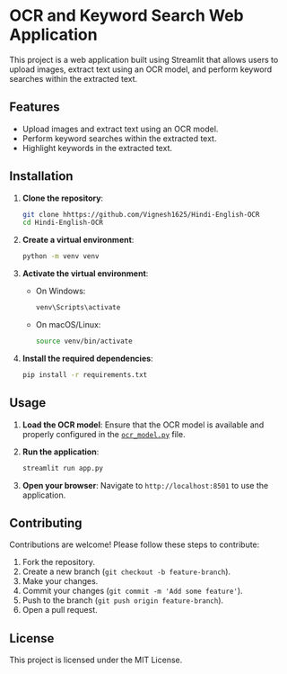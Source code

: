 # OCR and Keyword Search Web Application

This project is a web application built using Streamlit that allows users to upload images, extract text using an OCR model, and perform keyword searches within the extracted text.

## Features

- Upload images and extract text using an OCR model.
- Perform keyword searches within the extracted text.
- Highlight keywords in the extracted text.

## Installation

1. **Clone the repository**:
    ```sh
    git clone hhttps://github.com/Vignesh1625/Hindi-English-OCR
    cd Hindi-English-OCR
    ```

2. **Create a virtual environment**:
    ```sh
    python -m venv venv
    ```

3. **Activate the virtual environment**:
    - On Windows:
        ```sh
        venv\Scripts\activate
        ```
    - On macOS/Linux:
        ```sh
        source venv/bin/activate
        ```

4. **Install the required dependencies**:
    ```sh
    pip install -r requirements.txt
    ```

## Usage

1. **Load the OCR model**:
    Ensure that the OCR model is available and properly configured in the [`ocr_model.py`](command:_github.copilot.openRelativePath?%5B%7B%22scheme%22%3A%22file%22%2C%22authority%22%3A%22%22%2C%22path%22%3A%22%2Fd%3A%2FWork%2FOCR%2Focr_model.py%22%2C%22query%22%3A%22%22%2C%22fragment%22%3A%22%22%7D%2C%22cc50ae44-9ab4-4710-9454-b8fadf6b8039%22%5D "ocr_model.py") file.

2. **Run the application**:
    ```sh
    streamlit run app.py
    ```

3. **Open your browser**:
    Navigate to `http://localhost:8501` to use the application.

## Contributing

Contributions are welcome! Please follow these steps to contribute:

1. Fork the repository.
2. Create a new branch (`git checkout -b feature-branch`).
3. Make your changes.
4. Commit your changes (`git commit -m 'Add some feature'`).
5. Push to the branch (`git push origin feature-branch`).
6. Open a pull request.

## License

This project is licensed under the MIT License.